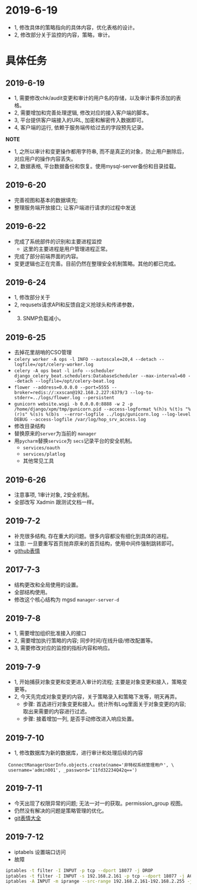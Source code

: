 # 2019-6-19
- 1, 修改具体的策略指向的具体内容，优化表格的设计。
- 2, 修改部分关于监控的内容，策略，审计。


# 具体任务


## 2019-6-19
- 1, 需要修改chk/audit变更和审计的用户名的存储，以及审计事件添加的表格。
- 2, 需要增加和完善处理逻辑, 修改对应的接入客户端的脚本。
- 3, 平台提供客户端接入的URL, 加密和解密传入数据即可。
- 4, 客户端的运行, 依赖于服务端传给过去的字段预先记录。

**NOTE**
- 1, 之所以审计和变更操作都用字符串, 而不是真正的对象，防止用户删除后，对应用户的操作内容丢失。
- 2, 数据表格, 平台数据备份和恢复。使用mysql-server备份和目录挂载。

## 2019-6-20
- 完善视图和基本的数据填充;
- 整理服务端开放接口; 让客户端进行请求的过程中发送

## 2019-6-22 
- 完成了系统部件的识别和主要进程监控
  - 这里的主要进程是用户管理进程正常。
- 完成了部分前端界面的内容。
- 变更逻辑也正在完善。目前仍然在整理安全机制策略。其他的都已完成。

## 2019-6-24
- 1, 修改部分关于
- 2, requsets请求API和反馈自定义抢球头和传递参数，
- 3. SNMP负载减小。


## 2019-6-25
- 去掉花里胡哨的CSO管理
 - `celery worker -A ops -l INFO --autoscale=20,4 --detach --logfile=/opt/celery-worker.log`
 - `celery -A ops beat -l info --scheduler django_celery_beat.schedulers:DatabaseScheduler --max-interval=60 --detach --logfile=/opt/celery-beat.log`
 - `flower --address=0.0.0.0 --port=5555 --broker=redis://:xxscan@192.168.2.227:6379/3 --log-to-stderr=../logs/flower.log --persistent`
 - `gunicorn website.wsgi -b 0.0.0.0:8888 -w 2 -p /home/django/xpm/tmp/gunicorn.pid --access-logformat %(h)s %(t)s "%(r)s" %(s)s %(b)s  --error-logfile ../logs/gunicorn.log --log-level DEBUG --access-logfile /var/log/hop_srv_access.log`
- 修改目录结构
 - 替换原来的`server`为当前的 `manager`
 - 用`pycharm`替换`service`为 `secs`记录平台的安全机制。
    - `services/oauth`
    - `services/platlog` 
    - 其他常见工具
 
 
## 2019-6-26
- 注意事项, 1审计对象, 2安全机制。
- 全部改写 Xadmin 跟测试文档一样。

## 2019-7-2
- 补充很多结构, 存在重大的问题。很多内容都没有细化到具体的进程。
- 注意: 一旦要重写首页抛弃原来的首页结构，使用中间件强制跳转即可。
- [github表情](https://www.jianshu.com/p/bb26733da917)

## 2017-7-3 
- 结构更改和全局使用的设置。
- 全部结构使用。
- 修改这个核心结构为 mgsd `manager-server-d` 

## 2019-7-8
- 1, 需要增加组织批准接入的接口
- 2, 需要增加执行策略的内容; 同步时间/在线升级/修改配置等。
- 3, 需要修改对应的监控的指标内容和响应。

## 2019-7-9
- 1, 开始捕获对象变更和变更进入审计的流程; 主要是对象变更和接入，策略变更等。
- 2, 今天先完成对象变更的内容，关于策略录入和策略下发等，明天再弄。
  - 步骤: 首选进行对象变更和接入。统计所有Log里面关于对象变更的内容; 取出来需要的内容进行过滤。
  - 步骤: 接着增加一列, 是否手动修改进入响应处置。
  
## 2019-7-10 
- 1, 修改数据库为新的数据库，进行审计和处理后续的内容

```
 ConnectManagerUserInfo.objects.create(name='非特权系统管理用户', \
 username='admin001', _password='11fd32234Q42q==')
```
## 2019-7-11
- 今天出现了权限异常的问题; 无法一对一的获取。permission_group 视图。
- 仍然没有解决的问题是策略管理的优化。
- [git表情大全](https://github.com/liuchengxu/git-commit-emoji-cn)

## 2019-7-12 
- iptabels 设置端口访问
- 故障
```bash 
iptables -t filter -I INPUT -p tcp --dport 18077 -j DROP
iptables -t filter -I INPUT -s 192.168.2.161 -p tcp --dport 18077 -j ACCEPT
iptables -A INPUT -m iprange --src-range 192.168.2.161-192.168.2.255 -j ACCEPT 
```